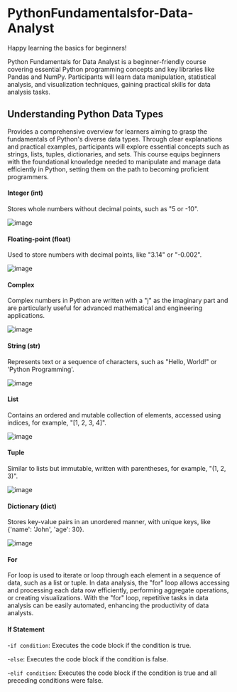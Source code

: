 # PythonFundamentalsfor-Data-Analyst
Happy learning the basics for beginners!

Python Fundamentals for Data Analyst is a beginner-friendly course covering essential Python programming concepts and key libraries like Pandas and NumPy. Participants will learn data manipulation, statistical analysis, and visualization techniques, gaining practical skills for data analysis tasks.

## Understanding Python Data Types
Provides a comprehensive overview for learners aiming to grasp the fundamentals of Python's diverse data types. Through clear explanations and practical examples, participants will explore essential concepts such as strings, lists, tuples, dictionaries, and sets. This course equips beginners with the foundational knowledge needed to manipulate and manage data efficiently in Python, setting them on the path to becoming proficient programmers.

#### Integer (int) 
Stores whole numbers without decimal points, such as "5 or -10".

![image](https://github.com/fakhirahazhar/PythonFundamentalsfor-Data-Analyst/assets/165735471/dafb5fbf-53d3-4957-8e69-27dae8461b49)

#### Floating-point (float) 
Used to store numbers with decimal points, like "3.14" or "-0.002".

![image](https://github.com/fakhirahazhar/PythonFundamentalsfor-Data-Analyst/assets/165735471/09945b45-6bc2-4f9b-9f99-ff6a02f4ddff)

#### Complex 
Complex numbers in Python are written with a "j" as the imaginary part and are particularly useful for advanced mathematical and engineering applications.

![image](https://github.com/fakhirahazhar/PythonFundamentalsfor-Data-Analyst/assets/165735471/7101dbe8-ff44-4258-8605-205734ff13dc)

#### String (str)
Represents text or a sequence of characters, such as "Hello, World!" or 'Python Programming'.

![image](https://github.com/fakhirahazhar/PythonFundamentalsfor-Data-Analyst/assets/165735471/9baeb877-2bf6-4752-b9cf-c19bd62d12d3)

#### List
Contains an ordered and mutable collection of elements, accessed using indices, for example, "[1, 2, 3, 4]".

![image](https://github.com/fakhirahazhar/PythonFundamentalsfor-Data-Analyst/assets/165735471/809db88e-3fec-41c6-a78c-3efa6409c439)

#### Tuple 
Similar to lists but immutable, written with parentheses, for example, "(1, 2, 3)".

![image](https://github.com/fakhirahazhar/PythonFundamentalsfor-Data-Analyst/assets/165735471/657e738e-af34-433a-bdd8-f21d4219b173)

#### Dictionary (dict) 
Stores key-value pairs in an unordered manner, with unique keys, like {'name': 'John', 'age': 30}.

![image](https://github.com/fakhirahazhar/PythonFundamentalsfor-Data-Analyst/assets/165735471/1b201b50-0d7f-4df4-9c12-0db02a295945)

#### For 
For loop is used to iterate or loop through each element in a sequence of data, such as a list or tuple. In data analysis, the "for" loop allows accessing and processing each data row efficiently, performing aggregate operations, or creating visualizations. With the "for" loop, repetitive tasks in data analysis can be easily automated, enhancing the productivity of data analysts.

#### If Statement

-`if condition`:
     Executes the code block if the condition is true.
  
-`else`:
     Executes the code block if the condition is false.
     
-`elif condition`:
     Executes the code block if the condition is true and all preceding conditions were false.

